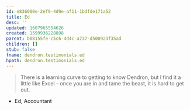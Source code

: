 ```yaml
---
id: e836000e-2ef9-4d9e-af11-1bdfde171a52
title: Ed
desc: ''
updated: 1607965554626
created: 1599936228898
parent: b08155fe-c5c6-4d4c-a737-d500923f35ad
children: []
stub: false
fname: dendron.testimonials.ed
hpath: dendron.testimonials.ed
---
```

> There is a learning curve to getting to know Dendron, but I find it a little like Excel - once you are in and tame the beast, it is hard to get out. 

- Ed, Accountant

